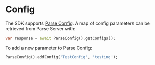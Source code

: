 # Config

The SDK supports [Parse Config](https://docs.parseplatform.org/cloudcode/guide/#config). A map of config parameters can be retrieved from Parse Server with:

```dart
var response = await ParseConfig().getConfigs();
```

To add a new parameter to Parse Config:

```dart
ParseConfig().addConfig('TestConfig', 'testing');
```